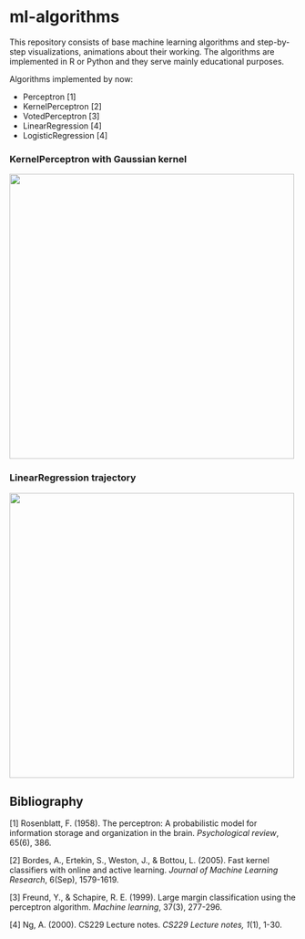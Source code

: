 # ml-algorithms

This repository consists of base machine learning algorithms and step-by-step visualizations, animations about their working. The algorithms are implemented in R or Python and they serve mainly educational purposes.

Algorithms implemented by now:
+ Perceptron [1]
+ KernelPerceptron [2]
+ VotedPerceptron [3]
+ LinearRegression [4]
+ LogisticRegression [4]

### KernelPerceptron with Gaussian kernel
<img src="https://github.com/strsz/ml-algorithms/blob/master/kernel-perceptron/kernel-perceptron-gaussian.gif" width="500" height="500">


### LinearRegression trajectory
<img src="https://github.com/strsz/ml-algorithms/blob/master/linear-regression/linear-regression-trajectory.gif" width="500" height="500">

## Bibliography
[1] Rosenblatt, F. (1958). The perceptron: A probabilistic model for information storage and organization in the brain. *Psychological review*, 65(6), 386.

[2] Bordes, A., Ertekin, S., Weston, J., & Bottou, L. (2005). Fast kernel classifiers with online and active learning. *Journal of Machine Learning Research*, 6(Sep), 1579-1619.

[3] Freund, Y., & Schapire, R. E. (1999). Large margin classification using the perceptron algorithm. *Machine learning*, 37(3), 277-296.

[4] Ng, A. (2000). CS229 Lecture notes. *CS229 Lecture notes, 1*(1), 1-30.
